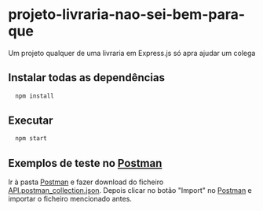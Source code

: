 # projeto-livraria-nao-sei-bem-para-que
Um projeto qualquer de uma livraria em Express.js só apra ajudar um colega

## Instalar todas as dependências
```bash
  npm install
```

## Executar
```bash
  npm start
```

## Exemplos de teste no [Postman](https://www.postman.com/downloads/)
Ir à pasta [Postman](https://github.com/CaptainRatax/projeto-livraria-nao-sei-bem-para-que/blob/master/Postman) e fazer download do ficheiro [API.postman_collection.json](https://github.com/CaptainRatax/projeto-livraria-nao-sei-bem-para-que/blob/master/Postman/API.postman_collection.json).
Depois clicar no botão "Import" no [Postman](https://www.postman.com/downloads/) e importar o ficheiro mencionado antes.
